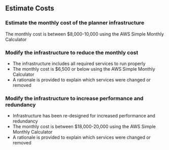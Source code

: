 ## Estimate Costs


### Estimate the monthly cost of the planner infrastructure

The monthly cost is between $8,000-10,000 using the AWS Simple Monthly Calculator

### Modify the infrastructure to reduce the monthly cost

* The infrastructure includes all required services to run properly
* The monthly cost is $6,500 or below using the AWS Simple Monthly Calculator
* A rationale is provided to explain which services were changed or removed

### Modify the infrastructure to increase performance and redundancy

* Infrastructure has been re-designed for increased performance and redundancy
* The monthly cost is between $18,000-20,000 using the AWS Simple Monthly Calculator
* A rationale is provided to explain which services were changed or removed